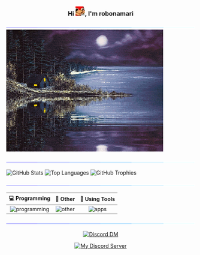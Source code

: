 <h3 align="center">
  Hi
  <img
    src="content/emojis/knuckles-coffee.webp"
    alt="knuckles coffee emoji"
    width="25"
    height="25"
  />, I'm robonamari
</h1>

![separator color bar](content/gifs/color-bar.gif)
![center](content/gifs/cabin.gif)

![separator color bar](content/gifs/color-bar.gif)

![GitHub Stats](https://github-readme-stats.vercel.app/api?username=robonamari&theme=transparent)
![Top Languages](https://github-readme-stats.vercel.app/api/top-langs/?username=robonamari&theme=transparent)
![GitHub Trophies](https://github-profile-trophy.vercel.app/?username=robonamari&theme=onedark&no-bg=true&no-frame=true)


![separator color bar](content/gifs/color-bar.gif)
<div align="center">

|                          💻 Programming                           |                             🔎 Other                              |                                           🧰 Using Tools                                            |
| :---------------------------------------------------------------: | :---------------------------------------------------------------: | :-------------------------------------------------------------------------------------------------: |
| ![programming](https://skillicons.dev/icons?i=py,html,css,nodejs) | ![other](https://skillicons.dev/icons?i=wordpress,sqlite,bots,md) | ![apps](https://skillicons.dev/icons?i=github,discord,powershell,vscode,cloudflare,workers,windows) |

</div>

![separator color bar](content/gifs/color-bar.gif)

<div align="center">

[![Discord DM](https://discord.c99.nl/widget/theme-3/891673434277445682.png)](https://discordapp.com/users/891673434277445682)

[![My Discord Server](https://discord.com/api/guilds/1044595742259556373/widget.png?style=banner2)](https://discord.gg/XEpFbnqrTq)

</div>
